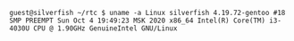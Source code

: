 

`guest@silverfish ~/rtc $ uname -a
Linux silverfish 4.19.72-gentoo #18 SMP PREEMPT Sun Oct 4 19:49:23 MSK 2020 x86_64 Intel(R) Core(TM) i3-4030U CPU @ 1.90GHz GenuineIntel GNU/Linux`

